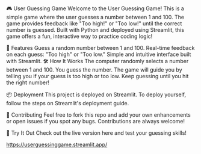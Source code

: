 🎮 User Guessing Game
Welcome to the User Guessing Game! This is a simple game where the user guesses a number between 1 and 100. The game provides feedback like "Too high!" or "Too low!" until the correct number is guessed. Built with Python and deployed using Streamlit, this game offers a fun, interactive way to practice coding logic!

🚀 Features
Guess a random number between 1 and 100.
Real-time feedback on each guess: "Too high" or "Too low."
Simple and intuitive interface built with Streamlit.
🛠️ How It Works
The computer randomly selects a number between 1 and 100.
You guess the number.
The game will guide you by telling you if your guess is too high or too low.
Keep guessing until you hit the right number!

📦 Deployment
This project is deployed on Streamlit. To deploy yourself, follow the steps on Streamlit's deployment guide.

🤝 Contributing
Feel free to fork this repo and add your own enhancements or open issues if you spot any bugs. Contributions are always welcome!

🌟 Try It Out
Check out the live version here and test your guessing skills!

https://userguessinggame.streamlit.app/
